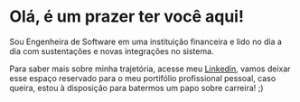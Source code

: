Olá, é um prazer ter você aqui!
===============================
Sou Engenheira de Software em uma instituição financeira e lido no dia a dia com sustentações e novas integrações no sistema. 

Para saber mais sobre minha trajetória, acesse meu [Linkedin](www.linkedin.com/in/letícia-perdun), vamos deixar esse espaço reservado para o meu portifólio profissional pessoal, caso queira, estou à disposição para batermos um papo sobre carreira! ;)
